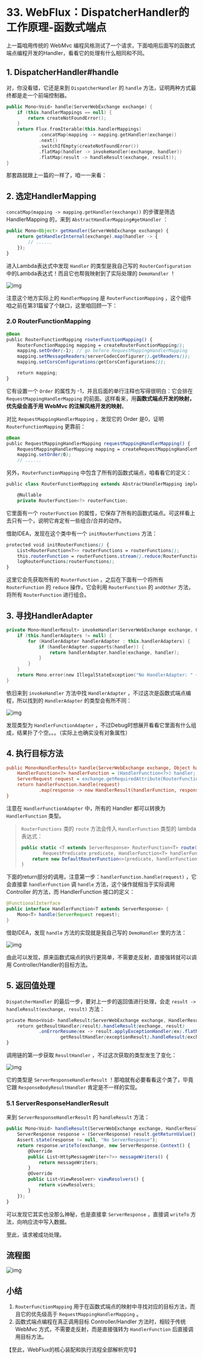 # 33. WebFlux：DispatcherHandler的工作原理-函数式端点

上一篇咱用传统的 WebMvc 编程风格测试了一个请求，下面咱用后面写的函数式端点编程开发的Handler，看看它的处理有什么相同和不同。

## 1. DispatcherHandler#handle

对，你没看错，它还是来到 `DispatcherHandler` 的 `handle` 方法，证明两种方式最终都是走一个前端控制器。

```kotlin
public Mono<Void> handle(ServerWebExchange exchange) {
    if (this.handlerMappings == null) {
        return createNotFoundError();
    }
    return Flux.fromIterable(this.handlerMappings)
            .concatMap(mapping -> mapping.getHandler(exchange))
            .next()
            .switchIfEmpty(createNotFoundError())
            .flatMap(handler -> invokeHandler(exchange, handler))
            .flatMap(result -> handleResult(exchange, result));
}
```

那套路就跟上一篇的一样了，咱一一来看：

## 2. 选定HandlerMapping

`concatMap(mapping -> mapping.getHandler(exchange))` 的步骤是筛选 HandlerMapping 的，来到 `AbstractHandlerMapping#getHandler` ：

```typescript
public Mono<Object> getHandler(ServerWebExchange exchange) {
    return getHandlerInternal(exchange).map(handler -> {
        // ......
    });
}
```

进入Lambda表达式中发现 `Handler` 的类型是我自己写的 `RouterConfiguration` 中的Lambda表达式！而且它也帮我映射到了实际处理的 `DemoHandler` ！



![img](https://typora-imagehost-1308499275.cos.ap-shanghai.myqcloud.com/2022-12/16e2a1a027182396~tplv-t2oaga2asx-zoom-in-crop-mark:3024:0:0:0.awebp)



注意这个地方实际上的 `HandlerMapping` 是 `RouterFunctionMapping` ，这个组件咱之前在第31篇留了个缺口，这里咱回顾一下：

### 2.0 RouterFunctionMapping

```scss
@Bean
public RouterFunctionMapping routerFunctionMapping() {
    RouterFunctionMapping mapping = createRouterFunctionMapping();
    mapping.setOrder(-1); // go before RequestMappingHandlerMapping
    mapping.setMessageReaders(serverCodecConfigurer().getReaders());
    mapping.setCorsConfigurations(getCorsConfigurations());

    return mapping;
}
```

它有设置一个 `Order` 的属性为 -1，并且后面的单行注释也写得很明白：它会排在 `RequestMappingHandlerMapping` 的前面。这样看来，用**函数式端点开发的映射，优先级会高于用 WebMvc 的注解风格开发的映射**。

对比 `RequestMappingHandlerMapping` ，发现它的 Order 是0，证明 `RouterFunctionMapping` 更靠前：

```scss
@Bean
public RequestMappingHandlerMapping requestMappingHandlerMapping() {
    RequestMappingHandlerMapping mapping = createRequestMappingHandlerMapping();
    mapping.setOrder(0);
    // ......
```

另外，`RouterFunctionMapping` 中包含了所有的函数式端点，咱看看它的定义：

```scala
public class RouterFunctionMapping extends AbstractHandlerMapping implements InitializingBean {

    @Nullable
    private RouterFunction<?> routerFunction;
```

它里面有一个 `routerFunction` 的属性，它保存了所有的函数式端点。可这样看上去只有一个，说明它肯定有一些组合/合并的动作。

借助IDEA，发现在这个类中有一个 `initRouterFunctions` 方法：

```scss
protected void initRouterFunctions() {
    List<RouterFunction<?>> routerFunctions = routerFunctions();
    this.routerFunction = routerFunctions.stream().reduce(RouterFunction::andOther).orElse(null);
    logRouterFunctions(routerFunctions);
}
```

这里它会先获取所有的 `RouterFunction` ，之后在下面有一个将所有 `RouterFunction` 的 `reduce` 操作，它会利用 `RouterFunction` 的 `andOther` 方法，将所有 `RouterFunction` 进行组合。

## 3. 寻找HandlerAdapter

```kotlin
private Mono<HandlerResult> invokeHandler(ServerWebExchange exchange, Object handler) {
    if (this.handlerAdapters != null) {
        for (HandlerAdapter handlerAdapter : this.handlerAdapters) {
            if (handlerAdapter.supports(handler)) {
                return handlerAdapter.handle(exchange, handler);
            }
        }
    }
    return Mono.error(new IllegalStateException("No HandlerAdapter: " + handler));
}
```

依旧来到 `invokeHandler` 方法中找 `HandlerAdapter` ，不过这次是函数式端点编程，所以找到的 `HandlerAdapter` 的类型会有所不同：



![img](https://typora-imagehost-1308499275.cos.ap-shanghai.myqcloud.com/2022-12/16e2a1a183fbf0dc~tplv-t2oaga2asx-zoom-in-crop-mark:3024:0:0:0.awebp)



发现类型为 `HandlerFunctionAdapter` ，不过Debug时想展开看看它里面有什么组成，结果扑了个空。。。（实际上也确实没有对象属性）

## 4. 执行目标方法

```ini
public Mono<HandlerResult> handle(ServerWebExchange exchange, Object handler) {
    HandlerFunction<?> handlerFunction = (HandlerFunction<?>) handler;
    ServerRequest request = exchange.getRequiredAttribute(RouterFunctions.REQUEST_ATTRIBUTE);
    return handlerFunction.handle(request)
            .map(response -> new HandlerResult(handlerFunction, response, HANDLER_FUNCTION_RETURN_TYPE));
}
```

注意在 `HandlerFunctionAdapter` 中，所有的 Handler 都可以转换为 `HandlerFunction` 类型。

> `RouterFunctions` 类的 `route` 方法会传入 `HandlerFunction` 类型的 lambda表达式：
>
> ```typescript
> public static <T extends ServerResponse> RouterFunction<T> route(
>         RequestPredicate predicate, HandlerFunction<T> handlerFunction) {
>     return new DefaultRouterFunction<>(predicate, handlerFunction);
> }
> ```

下面的return部分的调用，注意第一步：`handlerFunction.handle(request)` ，它会直接拿 `handlerFunction` 调 `handle` 方法，这个操作就相当于实际调用 Controller 的方法，而 HandlerFunction 接口的定义：

```java
@FunctionalInterface
public interface HandlerFunction<T extends ServerResponse> {
    Mono<T> handle(ServerRequest request);
}
```

借助IDEA，发现 `handle` 方法的实现就是我自己写的 `DemoHandler` 里的方法：



![img](https://typora-imagehost-1308499275.cos.ap-shanghai.myqcloud.com/2022-12/16e2a1a2da2e150c~tplv-t2oaga2asx-zoom-in-crop-mark:3024:0:0:0.awebp)



由此可以发现，原来函数式端点的执行更简单，不需要走反射，直接强转就可以调用 Controller/Handler的目标方法。

## 5. 返回值处理

`DispatcherHandler` 的最后一步，要对上一步的返回值进行处理，会走 `result -> handleResult(exchange, result)` 方法：

```scss
private Mono<Void> handleResult(ServerWebExchange exchange, HandlerResult result) {
    return getResultHandler(result).handleResult(exchange, result)
            .onErrorResume(ex -> result.applyExceptionHandler(ex).flatMap(exceptionResult ->
                    getResultHandler(exceptionResult).handleResult(exchange, exceptionResult)));
}
```

调用链的第一步获取 `ResultHandler` ，不过这次获取的类型发生了变化：



![img](https://typora-imagehost-1308499275.cos.ap-shanghai.myqcloud.com/2022-12/16e2a1a497f06718~tplv-t2oaga2asx-zoom-in-crop-mark:3024:0:0:0.awebp)



它的类型是 `ServerResponseHandlerResult` ！那咱就有必要看看这个类了，毕竟它跟 `ResponseBodyResultHandler` 肯定是不一样的实现。

### 5.1 ServerResponseHandlerResult

来到 `ServerResponseHandlerResult` 的 `handleResult` 方法：

```typescript
public Mono<Void> handleResult(ServerWebExchange exchange, HandlerResult result) {
    ServerResponse response = (ServerResponse) result.getReturnValue();
    Assert.state(response != null, "No ServerResponse");
    return response.writeTo(exchange, new ServerResponse.Context() {
        @Override
        public List<HttpMessageWriter<?>> messageWriters() {
            return messageWriters;
        }
        @Override
        public List<ViewResolver> viewResolvers() {
            return viewResolvers;
        }
    });
}
```

可以发现它其实也没那么神秘，也是直接拿 `ServerResponse` ，直接调 `writeTo` 方法，向响应流中写入数据。

至此，请求被成功处理。

## 流程图



![img](https://typora-imagehost-1308499275.cos.ap-shanghai.myqcloud.com/2022-12/16e2a42405c0f658~tplv-t2oaga2asx-zoom-in-crop-mark:3024:0:0:0.awebp)



## 小结

1. `RouterFunctionMapping` 用于在函数式端点的映射中寻找对应的目标方法，而且它的优先级高于 `RequestMappingHandlerMapping` 。
2. 函数式端点编程在真正调用目标 Controller/Handler 方法时，相较于传统 WebMvc 方式，不需要走反射，而是直接强转为 `HandlerFunction` 后直接调用目标方法。

【至此，WebFlux的核心装配和执行流程全部解析完毕】